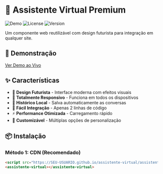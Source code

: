 # 🤖 Assistente Virtual Premium

![Demo](https://img.shields.io/badge/Demo-Live-success)
![License](https://img.shields.io/badge/License-MIT-blue)
![Version](https://img.shields.io/badge/Version-1.0.0-green)

Um componente web reutilizável com design futurista para integração em qualquer site.

## 🚀 Demonstração

[Ver Demo ao Vivo](https://SEU-USUARIO.github.io/assistente-virtual)

## ✨ Características

- 🎨 **Design Futurista** - Interface moderna com efeitos visuais
- 📱 **Totalmente Responsivo** - Funciona em todos os dispositivos
- 💾 **Histórico Local** - Salva automaticamente as conversas
- 🎯 **Fácil Integração** - Apenas 2 linhas de código
- ⚡ **Performance Otimizada** - Carregamento rápido
- 🔧 **Customizável** - Múltiplas opções de personalização

## 📦 Instalação

### Método 1: CDN (Recomendado)

```html
<script src="https://SEU-USUARIO.github.io/assistente-virtual/assistente-virtual.js"></script>
<assistente-virtual></assistente-virtual>
